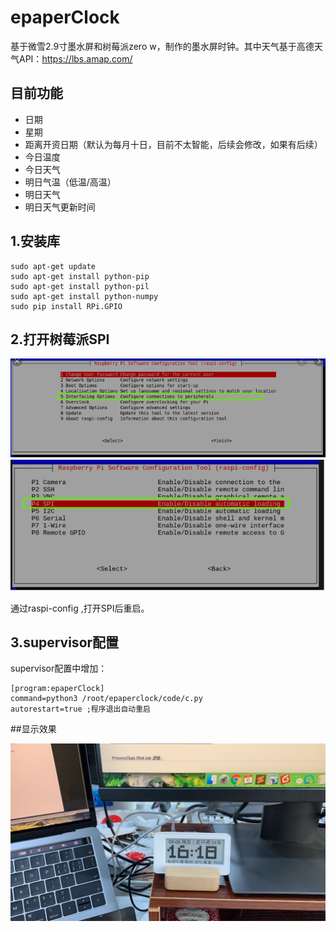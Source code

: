 # epaperClock
基于微雪2.9寸墨水屏和树莓派zero w，制作的墨水屏时钟。其中天气基于高德天气API：https://lbs.amap.com/

## 目前功能
- 日期
- 星期
- 距离开资日期（默认为每月十日，目前不太智能，后续会修改，如果有后续）
- 今日温度
- 今日天气
- 明日气温（低温/高温）
- 明日天气
- 明日天气更新时间


## 1.安装库

    sudo apt-get update
    sudo apt-get install python-pip
    sudo apt-get install python-pil
    sudo apt-get install python-numpy
    sudo pip install RPi.GPIO
    
 
## 2.打开树莓派SPI
![avatar](https://github.com/88431844/epaperClock/blob/master/img/raspi-config.JPG)
![avatar](https://github.com/88431844/epaperClock/blob/master/img/spi.JPG)

通过raspi-config ,打开SPI后重启。

## 3.supervisor配置


supervisor配置中增加：
```
[program:epaperClock]
command=python3 /root/epaperclock/code/c.py
autorestart=true ;程序退出自动重启
```
##显示效果


![avatar](https://github.com/88431844/epaperClock/blob/master/img/clockImg.JPG)

